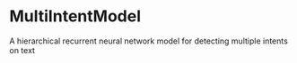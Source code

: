 # MultiIntentModel
A hierarchical recurrent neural network model for detecting multiple intents on text
